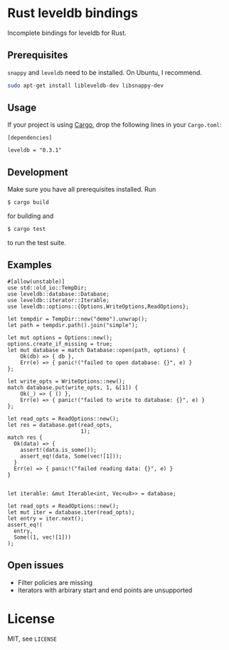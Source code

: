 # Rust leveldb bindings

Incomplete bindings for leveldb for Rust.

## Prerequisites

`snappy` and `leveldb` need to be installed. On Ubuntu, I recommend.

```sh
sudo apt-get install libleveldb-dev libsnappy-dev
```

## Usage

If your project is using [Cargo](http://crates.io), drop the following lines in your `Cargo.toml`:

```text
[dependencies]

leveldb = "0.3.1"
```

## Development

Make sure you have all prerequisites installed. Run

```sh
$ cargo build
```

for building and

```sh
$ cargo test
```

to run the test suite.

## Examples

```{.rust}
#[allow(unstable)]
use std::old_io::TempDir;
use leveldb::database::Database;
use leveldb::iterator::Iterable;
use leveldb::options::{Options,WriteOptions,ReadOptions};

let tempdir = TempDir::new("demo").unwrap();
let path = tempdir.path().join("simple");

let mut options = Options::new();
options.create_if_missing = true;
let mut database = match Database::open(path, options) {
    Ok(db) => { db },
    Err(e) => { panic!("failed to open database: {}", e) }
};

let write_opts = WriteOptions::new();
match database.put(write_opts, 1, &[1]) {
    Ok(_) => { () },
    Err(e) => { panic!("failed to write to database: {}", e) }
};

let read_opts = ReadOptions::new();
let res = database.get(read_opts,
                       1);
match res {
  Ok(data) => {
    assert!(data.is_some());
    assert_eq!(data, Some(vec![1]));
  }
  Err(e) => { panic!("failed reading data: {}", e) }
}


let iterable: &mut Iterable<int, Vec<u8>> = database;

let read_opts = ReadOptions::new();
let mut iter = database.iter(read_opts);
let entry = iter.next();
assert_eq!(
  entry,
  Some((1, vec![1]))
);
```

## Open issues

* Filter policies are missing
* Iterators with arbirary start and end points are unsupported

# License

MIT, see `LICENSE`
